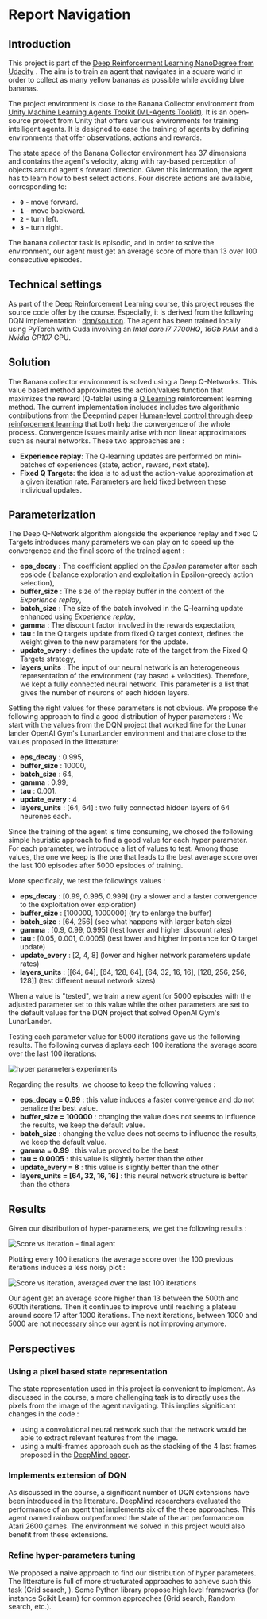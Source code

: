 # Report Navigation

## Introduction

This project is part of the [Deep Reinforcerment Learning NanoDegree from Udacity](https://www.udacity.com/course/deep-reinforcement-learning-nanodegree--nd893) . The aim is to train an agent that navigates in a square world in order to collect as many yellow bananas as possible while avoiding blue bananas. 

The project environment is close to the Banana Collector environment from [Unity Machine Learning Agents Toolkit (ML-Agents Toolkit)](https://github.com/Unity-Technologies/ml-agents). It is an open-source project from Unity that offers various environments for training intelligent agents. It is designed to ease the training of agents by defining environments that offer observations, actions and rewards.

The state space of the Banana Collector environment has 37 dimensions and contains the agent's velocity, along with ray-based perception of objects around agent's forward direction.  Given this information, the agent has to learn how to best select actions.  Four discrete actions are available, corresponding to:
- **`0`** - move forward.
- **`1`** - move backward.
- **`2`** - turn left.
- **`3`** - turn right.

The banana collector task is episodic, and in order to solve the environment, our agent must get an average score of more than 13 over 100 consecutive episodes.

## Technical settings

As part of the Deep Reinforcement Learning course, this project reuses the source code offer by the course. Especially, it is derived from the following DQN implementation : [dqn/solution](https://github.com/udacity/deep-reinforcement-learning/tree/master/dqn/solution). The agent has been trained locally using PyTorch with Cuda involving an *Intel core i7 7700HQ*, *16Gb RAM* and a *Nvidia GP107* GPU.



## Solution

The Banana collector environment is solved using a Deep Q-Networks. This value based method approximates the action/values function that maximizes the reward (Q-table)  using a [Q Learning](https://link.springer.com/content/pdf/10.1007/BF00992698.pdf) reinforcement learning method. The current implementation includes includes two algorithmic contributions from the Deepmind paper [Human-level control through deep reinforcement learning](http://files.davidqiu.com//research/nature14236.pdf) that both help the convergence of the whole process. Convergence issues mainly arise with non linear approximators such as neural networks. These two approaches are :

- **Experience replay**: The Q-learning updates are performed on mini-batches of experiences (state, action, reward, next state).
- **Fixed Q Targets**: the idea is to adjust the action-value approximation at a given iteration rate. Parameters are held fixed between these individual updates.

## Parameterization


The Deep Q-Network algorithm alongside the experience replay and fixed Q Targets introduces many parameters we can play on to speed up the convergence and the final score of the trained agent :
- **eps_decay** : The coefficient applied on the *Epsilon* parameter after each epsiode ( balance exploration and exploitation in Epsilon-greedy action selection),
- **buffer_size** : The size of the replay buffer in the context of the *Experience replay*,
- **batch_size** : The size of the batch involved in the Q-learning update enhanced using *Experience replay*,
- **gamma** : The discount factor involved in the rewards expectation,
- **tau** : In the Q targets update from fixed Q target context, defines the weight given to the new parameters for the update.
- **update_every** : defines the update rate of the target from the Fixed Q Targets strategy,
- **layers_units** : The input of our neural network is an heterogeneous representation of the environment (ray based + velocities). Therefore, we kept a fully connected neural network. This parameter is a list that gives the number of neurons of each hidden layers.

Setting the right values for these parameters is not obvious. We propose the following approach to find a good distribution of hyper parameters : We start with the values from the DQN project that worked fine for the Lunar lander OpenAI Gym's LunarLander environment and that are close to the values proposed in the litterature:

- **eps_decay** : 0.995,
- **buffer_size** : 10000,
- **batch_size** : 64,
- **gamma** : 0.99,
- **tau** : 0.001.
- **update_every** : 4
- **layers_units** : [64, 64] : two fully connected hidden layers of 64 neurones each.

Since the training of the agent is time consuming, we chosed the following simple heuristic approach to find a good value for each hyper parameter. For each parameter, we introduce a list of values to test. Among those values, the one we keep is the one that leads to the best average score over the last 100 episodes after 5000 epsiodes of training.

More specificaly, we test the followings values :

- **eps_decay** : [0.99, 0.995, 0.999] (try a slower and a faster convergence to the exploitation over exploration)
- **buffer_size** : [100000, 1000000] (try to enlarge the buffer)
- **batch_size** : [64, 256] (see what happens with larger batch size)
- **gamma** : [0.9, 0.99, 0.995] (test lower and higher discount rates)
- **tau** : [0.05, 0.001, 0.0005] (test lower and higher importance for Q target update)
- **update_every** : [2, 4, 8] (lower and higher network parameters update rates)
- **layers_units** : [[64, 64], [64, 128, 64], [64, 32, 16, 16], [128, 256, 256, 128]] (test different neural network sizes)

When a value is "tested", we train a new agent for 5000 episodes with the adjusted parameter set to this value while the other parameters are set to the default values for the DQN project that solved OpenAI Gym's LunarLander.

Testing each parameter value for 5000 iterations gave us the following results. The following curves displays each 100 iterations the average score over the last 100 iterations:

![hyper parameters experiments](hyper_parameters_tuning.png)

Regarding the results, we choose to keep the following values :

- **eps_decay = 0.99** : this value induces a faster convergence and do not penalize the best value.
- **buffer_size = 100000** : changing the value does not seems to influence the results, we keep the default value.
- **batch_size** : changing the value does not seems to influence the results, we keep the default value.
- **gamma = 0.99** : this value proved to be the best
- **tau = 0.0005** : this value is slightly better than the other
- **update_every = 8** : this value is slightly better than the other
- **layers_units = [64, 32, 16, 16]** : this neural network structure is better than the others

## Results

Given our distribution of hyper-parameters, we get the following results :

![Score vs iteration - final agent](final_curve.png)

Plotting every 100 iterations the average score over the 100 previous iterations induces a less noisy plot :

![Score vs iteration, averaged over the last 100 iterations](final_curve_averaged_100.png)

Our agent get an average score higher than 13 between the 500th and 600th iterations. Then it continues to improve until reaching a plateau around score 17 after 1000 iterations. The next iterations, between 1000 and 5000 are not necessary since our agent is not improving anymore.

## Perspectives

### Using a pixel based state representation

The state representation used in this project is convenient to implement. As discussed in the course, a more challenging task is to directly uses the pixels from the image of the agent navigating. This implies significant changes in the code :
- using a convolutional neural network such that the network would be able to extract relevant features from the image.
- using a multi-frames approach such as the stacking of the 4 last frames proposed in the [DeepMind paper](http://files.davidqiu.com//research/nature14236.pdf).

### Implements extension of DQN

As discussed in the course, a significant number of DQN extensions have been introduced in the litterature. DeepMind researchers evaluated the performance of an agent that implements six of the these approaches. This agent named rainbow outperformed the state of the art performance on Atari 2600 games. The environment we solved in this project would also benefit from these extensions.

### Refine hyper-parameters tuning

We proposed a naive approach to find our distribution of hyper parameters. The litterature is full of more structurated approaches to achieve such this task (Grid search, ). Some Python library propose high level frameworks (for instance Scikit Learn) for common approaches (Grid search, Random search, etc.).


